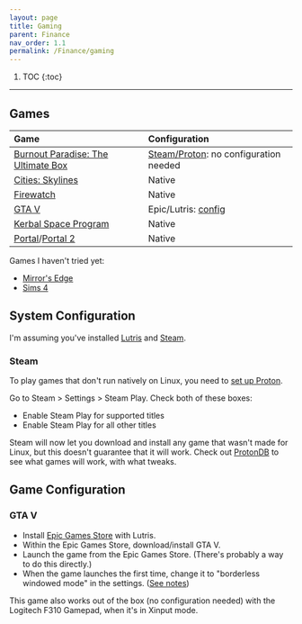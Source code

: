 ```yaml
---
layout: page
title: Gaming
parent: Finance
nav_order: 1.1
permalink: /Finance/gaming
---
```


1. TOC
{:toc}

---

## Games

| Game                                                                                                                  | Configuration                                                               |
| :-------------------------------------------------------------------------------------------------------------------- | :-------------------------------------------------------------------------- |
| [Burnout Paradise: The Ultimate Box](https://store.steampowered.com/app/1238080/Burnout_Paradise_Remastered/)         | [Steam/Proton](https://www.protondb.com/app/24740): no configuration needed |
| [Cities: Skylines](https://store.steampowered.com/app/255710/Cities_Skylines/)                                        | Native                                                                      |
| [Firewatch](https://store.steampowered.com/app/383870/Firewatch/)                                                     | Native                                                                      |
| [GTA V](https://www.epicgames.com/store/en-US/product/grand-theft-auto-v/home)                                        | Epic/Lutris: [config](#gta-v)                                               |
| [Kerbal Space Program](https://store.steampowered.com/app/220200/Kerbal_Space_Program/)                               | Native                                                                      |
| [Portal](https://store.steampowered.com/app/400/Portal/)/[Portal 2](https://store.steampowered.com/app/620/Portal_2/) | Native                                                                      |

Games I haven't tried yet:

- [Mirror's Edge](https://store.steampowered.com/app/17410/Mirrors_Edge/)
- [Sims 4](https://store.steampowered.com/app/1222670/The_Sims_4/)

## System Configuration

I'm assuming you've installed [Lutris](https://lutris.net/downloads/) and [Steam](https://store.steampowered.com/about/).

### Steam

To play games that don't run natively on Linux, you need to [set up Proton](https://segmentnext.com/2018/12/06/steam-proton-guide/).

Go to Steam > Settings > Steam Play. Check both of these boxes:

- Enable Steam Play for supported titles
- Enable Steam Play for all other titles

Steam will now let you download and install any game that wasn't made for Linux, but this doesn't guarantee that it will work. Check out [ProtonDB](https://www.protondb.com/) to see what games will work, with what tweaks.

## Game Configuration

### GTA V

- Install [Epic Games Store](https://lutris.net/games/epic-games-store/) with Lutris.
- Within the Epic Games Store, download/install GTA V.
- Launch the game from the Epic Games Store. (There's probably a way to do this directly.)
- When the game launches the first time, change it to "borderless windowed mode" in the settings. ([See notes](https://lutris.net/games/grand-theft-auto-v/))

This game also works out of the box (no configuration needed) with the Logitech F310 Gamepad, when it's in Xinput mode.